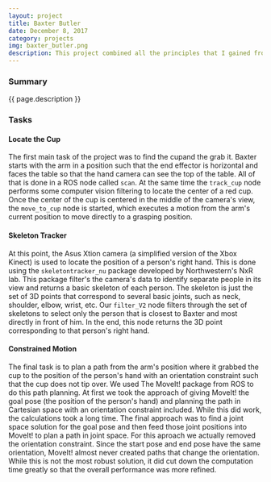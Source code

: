 ```yaml
---
layout: project
title: Baxter Butler
date: December 8, 2017
category: projects
img: baxter_butler.png
description: This project combined all the principles that I gained from a class all about ROS, the Robot Operating System. I worked together on a team with four other students to program a Baxter robot to locate a cup on a table, grasp the cup, locate the right hand of a person in view of a depth sensing camera, and the bring the cup to the person's hand without tipping it over.
---
```

### Summary
{{ page.description }}

### Tasks
#### Locate the Cup
The first main task of the project was to find the cupand the grab it. Baxter starts with the arm in a position such that the end effector is horizontal and faces the table so that the hand camera can see the top of the table. All of that is done in a ROS node called `scan`. At the same time the `track_cup` node performs some computer vision filtering to locate the center of a red cup. Once the center of the cup is centered in the middle of the camera's view, the `move_to_cup` node is started, which executes a motion from the arm's current position to move directly to a grasping position.
#### Skeleton Tracker
At this point, the Asus Xtion camera (a simplified version of the Xbox Kinect) is used to locate the position of a person's right hand. This is done using the `skeletontracker_nu` package developed by Northwestern's NxR lab. This package filter's the camera's data to identify separate people in its view and returns a basic skeleton of each person. The skeleton is just the set of 3D points that correspond to several basic joints, such as neck, shoulder, elbow, wrist, etc. Our `filter_V2` node filters through the set of skeletons to select only the person that is closest to Baxter and most directly in front of him. In the end, this node returns the 3D point corresponding to that person's right hand.
#### Constrained Motion
The final task is to plan a path from the arm's position where it grabbed the cup to the position of the person's hand with an orientation constraint such that the cup does not tip over. We used The MoveIt! package from ROS to do this path planning. At first we took the approach of giving MoveIt! the goal pose (the position of the person's hand) and planning the path in Cartesian space with an orientation constraint included. While this did work, the calculations took a long time. The final approach was to find a joint space solution for the goal pose and then feed those joint positions into MoveIt! to plan a path in joint space. For this aproach we actually removed the orientation constraint. Since the start pose and end pose have the same orientation, MoveIt! almost never created paths that change the orientation. While this is not the most robust solution, it did cut down the computation time greatly so that the overall performance was more refined.


